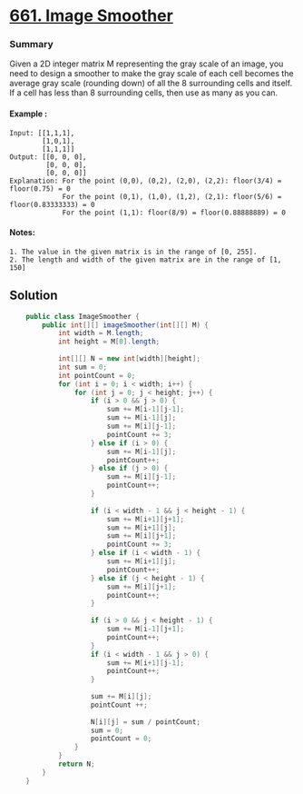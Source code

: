 # [661. Image Smoother](https://leetcode.com/problems/image-smoother/)
### Summary 
Given a 2D integer matrix M representing the gray scale of an image, 
you need to design a smoother to make the gray scale of each cell becomes the average gray scale (rounding down) of all the 8 surrounding cells and itself. 
If a cell has less than 8 surrounding cells, then use as many as you can.  

#### Example :
    Input: [[1,1,1],
            [1,0,1],
            [1,1,1]]      
    Output: [[0, 0, 0],
             [0, 0, 0],
             [0, 0, 0]]
    Explanation: For the point (0,0), (0,2), (2,0), (2,2): floor(3/4) = floor(0.75) = 0
                 For the point (0,1), (1,0), (1,2), (2,1): floor(5/6) = floor(0.83333333) = 0
                 For the point (1,1): floor(8/9) = floor(0.88888889) = 0  


#### Notes: 
    1. The value in the given matrix is in the range of [0, 255].  
    2. The length and width of the given matrix are in the range of [1, 150]  


## Solution
```java
    public class ImageSmoother {
        public int[][] imageSmoother(int[][] M) {
            int width = M.length;
            int height = M[0].length;
    
            int[][] N = new int[width][height];
            int sum = 0;
            int pointCount = 0;
            for (int i = 0; i < width; i++) {
                for (int j = 0; j < height; j++) {
                    if (i > 0 && j > 0) {
                        sum += M[i-1][j-1];
                        sum += M[i-1][j];
                        sum += M[i][j-1];
                        pointCount += 3;
                    } else if (i > 0) {
                        sum += M[i-1][j];
                        pointCount++;
                    } else if (j > 0) {
                        sum += M[i][j-1];
                        pointCount++;
                    }
    
                    if (i < width - 1 && j < height - 1) {
                        sum += M[i+1][j+1];
                        sum += M[i+1][j];
                        sum += M[i][j+1];
                        pointCount += 3;
                    } else if (i < width - 1) {
                        sum += M[i+1][j];
                        pointCount++;
                    } else if (j < height - 1) {
                        sum += M[i][j+1];
                        pointCount++;
                    }
    
                    if (i > 0 && j < height - 1) {
                        sum += M[i-1][j+1];
                        pointCount++;
                    }
                    if (i < width - 1 && j > 0) {
                        sum += M[i+1][j-1];
                        pointCount++;
                    }
    
                    sum += M[i][j];
                    pointCount ++;
    
                    N[i][j] = sum / pointCount;
                    sum = 0;
                    pointCount = 0;
                }
            }
            return N;
        }
    }
```




